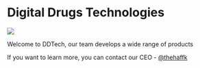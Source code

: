 # Digital Drugs Technologies

![](https://github.com/digitaldrugstech/.github/blob/main/logo.png)

Welcome to DDTech, our team develops a wide range of products

If you want to learn more, you can contact our CEO - [@thehaffk](https://t.me/thehaffk)
